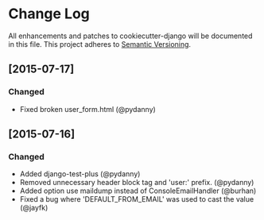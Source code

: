 # Change Log
All enhancements and patches to cookiecutter-django will be documented in this file.
This project adheres to [Semantic Versioning](http://semver.org/).

## [2015-07-17]
### Changed
- Fixed broken user_form.html (@pydanny)

## [2015-07-16]
### Changed
- Added django-test-plus (@pydanny)
- Removed unnecessary header block tag and 'user:' prefix. (@pydanny)
- Added option use maildump instead of ConsoleEmailHandler (@burhan)
- Fixed a bug where 'DEFAULT_FROM_EMAIL' was used to cast the value (@jayfk)
